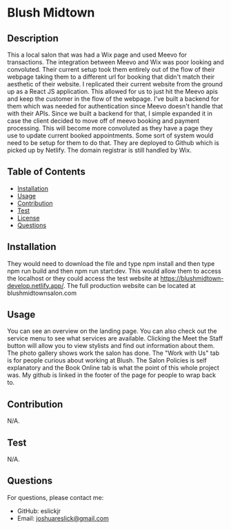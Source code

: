 # Blush Midtown
  
  ## Description
  This a local salon that was had a Wix page and used Meevo for transactions. The integration between Meevo and Wix was poor looking and convoluted. Their current setup took them entirely out of the flow of their webpage taking them to a different url for booking that didn't match their aesthetic of their website. I replicated their current website from the ground up as a React JS application. This allowed for us to just hit the Meevo apis and keep the customer in the flow of the webpage. I've built a backend for them which was needed for authentication since Meevo doesn't handle that with their APIs. Since we built a backend for that, I simple expanded it in case the client decided to move off of meevo booking and payment processing. This will become more convoluted as they have a page they use to update current booked appointments. Some sort of system would need to be setup for them to do that. They are deployed to Github which is picked up by Netlify. The domain registrar is still handled by Wix.
  ## Table of Contents
  - [Installation](#installation)
  - [Usage](#usage)
  - [Contribution](#contribution)
  - [Test](#test)
  - [License](#license)
  - [Questions](#questions)
  ## Installation
  They would need to download the file and type npm install and then type npm run build and then npm run start:dev. This would allow them to access the localhost or they could access the test website at https://blushmidtown-develop.netlify.app/. The full production website can be located at blushmidtownsalon.com
  ## Usage
  You can see an overview on the landing page. You can also check out the service menu to see what services are available. Clicking the Meet the Staff button will allow you to view stylists and find out information about them. The photo gallery shows work the salon has done. The "Work with Us" tab is for people curious about working at Blush. The Salon Policies is self explanatory and the Book Online tab is what the point of this whole project was. My github is linked in the footer of the page for people to wrap back to.
  ## Contribution
  N/A.
  ## Test
  N/A.
  
  
  ## Questions
  For questions, please contact me:
  - GitHub: eslickjr
  - Email: joshuareslick@gmail.com
  
